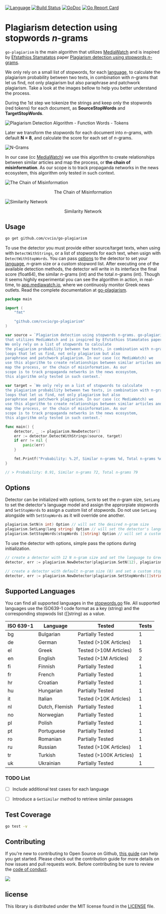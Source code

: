 
[![Language](https://img.shields.io/badge/Language-Go-blue.svg)](https://golang.org/)
[![Build Status](https://github.com/cvcio/go-plagiarism/workflows/Go/badge.svg)](https://github.com/cvcio/go-plagiarism/actions)
[![GoDoc](https://pkg.go.dev/badge/github.com/cvcio/go-plagiarism)](https://pkg.go.dev/github.com/cvcio/go-plagiarism)
[![Go Report Card](https://goreportcard.com/badge/github.com/cvcio/go-plagiarism)](https://goreportcard.com/report/github.com/cvcio/go-plagiarism)

# Plagiarism detection using stopwords *n*-grams

`go-plagiarism` is the main algorithm that utilizes [MediaWatch](https://mediawatch.io) and is inspired by [Efstathios Stamatatos](https://www3.icsd.aegean.gr/lecturers/stamatatos/) paper [Plagiarism detection using stopwords *n*-grams](http://dx.doi.org/10.1002/asi.21630).

We only rely on a small list of stopwords, for each [language](#supported-languages), to calculate the plagiarism probability between two texts, in combination with *n*-grams that let us find, not only plagiarism but also paraphrase and patchwork plagiarism. Take a look at the images bellow to help you better understand the process.

During the 1st step we tokenize the strings and keep only the stopwords (red tokens) for each document, as **SourceStopWords** and **TargetStopWords**.

![Plagiarism Detection Algorithm - Function Words - Tokens](https://github.com/cvcio/go-plagiarism/raw/main/assets/Plagiarism%20Detection%20Algorithm%20-%20Function%20Words%20-%20Tokens.png)

Later we transform the stopwords for each document into *n*-grams, with default **N = 8**, and calculate the score for each set of *n*-grams.

![N-Grams](https://github.com/cvcio/go-plagiarism/raw/main/assets/N-Grams.png)

In our case (cc [MediaWatch](https://mediawatch.io)) we use this algorithm to create relationships between similar articles and map the process, or **the chain of misinformation**. As our scope is to track propaganda networks in the news ecosystem, this algorithm only tested in such context.

![The Chain of Misinformation](https://github.com/cvcio/go-plagiarism/raw/main/assets/The%20Chain%20of%20Misinformation.png)

<p align="center">The Chain of Misinformation</p>

![Similarity Network](https://github.com/cvcio/go-plagiarism/raw/main/assets/Similarity%20Network.png)

<p align="center">Similarity Network</p>

## Usage

```bash
go get github.com/cvcio/go-plagiarism
```

To use the detector you must provide either source/target texts, when using with `DetectWithStrings`, or a list of stopwords for each text, when usign with `DetectWithStopWords`. You can pass [options](#options) to the detector to set your [language](#supported-languages), *n*-gram size or a custom stopword list. After executing one of the available detection methods, the detector will write in its interface the final score (float64), the similar *n*-grams (int) and the total *n*-grams (int). Though it seems highily experimental you can see the algorithm in action, in real-time, to [app.mediawatch.io](https//app.mediawatch.io), where we continuosly monitor Greek news outlets. Read the complete documentation at [go-plagiarism](https://pkg.go.dev/github.com/cvcio/go-plagiarism).

```go
package main

import (
    "fmt"

    "github.com/cvcio/go-plagiarism"
)

var source = `Plagiarism detection using stopwords n-grams. go-plagiarism is the main algorithm 
that utilizes MediaWatch and is inspired by Efstathios Stamatatos paper. 
We only rely on a list of stopwords to calculate 
the plagiarism probability between two texts, in combination with n-gram 
loops that let us find, not only plagiarism but also 
paraphrase and patchwork plagiarism. In our case (cc MediaWatch) we 
use this algorithm to create relationships between similar articles and 
map the process, or the chain of misinformation. As our 
scope is to track propaganda networks in the news ecosystem, 
this algorithm only tested in such context.`

var target = `We only rely on a list of stopwords to calculate 
the plagiarism probability between two texts, in combination with n-gram 
loops that let us find, not only plagiarism but also 
paraphrase and patchwork plagiarism. In our case (cc MediaWatch) we 
use this algorithm to create relationships between similar articles and 
map the process, or the chain of misinformation. As our 
scope is to track propaganda networks in the news ecosystem, 
this algorithm only tested in such context.`

func main() {
    detector, _ := plagiarism.NewDetector()
    err := detector.DetectWithStrings(source, target)
    if err != nil {
        panic(err)
    }

    fmt.Printf("Probability: %.2f, Similar n-grams %d, Total n-grams %d\n", detector.Score, detector.Similar, detector.Total)
}

// > Probability: 0.91, Similar n-grams 72, Total n-grams 79
```

## Options

Detector can be initialized with options, `SetN` to set the *n*-gram size, `SetLang` to set the detector's language model and assign the approrpiate stopwords and `SetStopWords` to assign a custom list of stopwords. Do not use `SetLang` alongside with `SetStopWords` as it will override one another.
```go
plagiarism.SetN(n int) Option // will set the desired n-gram size
plagiarism.SetLang(lang string) Option // will set the detector's language and assign the default stopwords
plagiarism.SetStopWords(stopWords []string) Option // will set a custom list of stopwords as the default
```

To use the detector with options, simple pass the options during initialization.
```go
// create a detector with 12 N n-gram size and set the language to Greek
detector, err := plagiarism.NewDetector(plagiarism.SetN(12), plagiarism.SetLang("el"))
```

```go
// create a detector with default n-gram size (8) and set a custom stopword list
detector, err := plagiarism.NewDetector(plagiarism.SetStopWords([]string{"ο", "του", "η", "της", "αλλά"}))
```

## Supported Languages
You can find all supported languages in the [stopwords.go](/stopwords.go) file. All supported languages use the ISO639-1 code format as a key (string) and the corresponding stopwods list ([]string) as a value.

| ISO 639-1 	| Language       	| Tested                  	| Tests     |
|-----------	|----------------	|-------------------------	|-------    |
| bg        	| Bulgarian      	| Partially Tested        	| 1         |
| de        	| German         	| Tested (>10K Articles)  	| 1         |
| el        	| Greek          	| Tested (>10M Articles)  	| 5         |
| en        	| English        	| Tested (>1M Articles)   	| 2         |
| fi        	| Finnish        	| Partially Tested        	| 1         |
| fr        	| French         	| Partially Tested        	| 1         |
| hr        	| Croatian       	| Partially Tested        	| 1         |
| hu        	| Hungarian      	| Partially Tested        	| 1         |
| it        	| Italian        	| Tested (>10K Articles)  	| 1         |
| nl        	| Dutch, Flemish 	| Partially Tested        	| 1         |
| no        	| Norwegian      	| Partially Tested        	| 1         |
| pl        	| Polish         	| Partially Tested        	| 1         |
| pt        	| Portuguese     	| Partially Tested        	| 1         |
| ro        	| Romanian       	| Partially Tested        	| 1         |
| ru        	| Russian        	| Tested (>10K Articles)  	| 1         |
| tr        	| Turkish        	| Tested (>100K Articles) 	| 1         |
| uk        	| Ukrainian      	| Partially Tested        	| 1         |

### TODO List

- [ ] Include additional test cases for each language
- [ ] Introduce a `GetSimilar` method to retrieve similar passages
  

## Test Coverage
```bash
go test -v
```
## Contributing

If you're new to contributing to Open Source on Github, [this guide](https://opensource.guide/how-to-contribute/) can help you get started. Please check out the contribution guide for more details on how issues and pull requests work. Before contributing be sure to review the [code of conduct](/CODE_OF_CONDUCT.md).

<a href="https://github.com/cvcio/go-plagiarism/graphs/contributors">
  <img src="https://contrib.rocks/image?repo=cvcio/go-plagiarism" />
</a>

## license

This library is distributed under the MIT license found in the [LICENSE](/LICENSE) file.